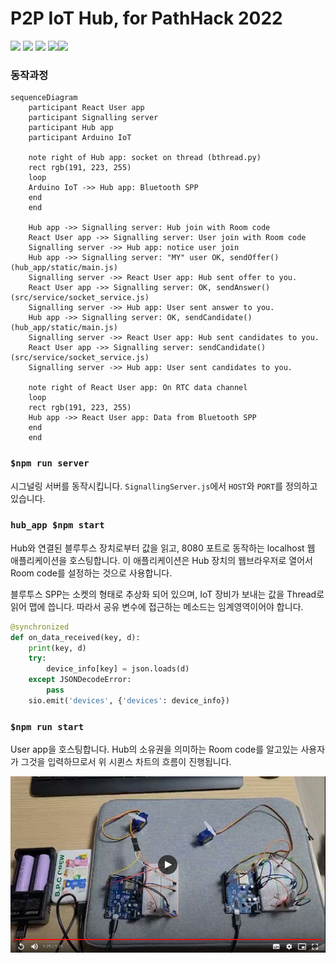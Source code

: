 # P2P IoT Hub, for PathHack 2022

<img src="https://img.shields.io/badge/WebRTC-333333?style=flat-square&logo=WebRTC&logoColor=white"/> <img src="https://img.shields.io/badge/React.js-61DAFB?style=flat-square&logo=React&logoColor=black"/> <img src="https://img.shields.io/badge/Node.js-339933?style=flat-square&logo=Node.js&logoColor=white"/> <img src="https://img.shields.io/badge/Socket.io-010101?style=flat-square&logo=Socket.io&logoColor=white"/><img src="https://img.shields.io/badge/Arduino-00979D?style=flat-square&logo=Arduino&logoColor=white"/>


### 동작과정

```mermaid
sequenceDiagram
    participant React User app
    participant Signalling server
    participant Hub app
    participant Arduino IoT
    
    note right of Hub app: socket on thread (bthread.py)
    rect rgb(191, 223, 255)
    loop
    Arduino IoT ->> Hub app: Bluetooth SPP
    end
    end

    Hub app ->> Signalling server: Hub join with Room code
    React User app ->> Signalling server: User join with Room code
    Signalling server ->> Hub app: notice user join
    Hub app ->> Signalling server: "MY" user OK, sendOffer() (hub_app/static/main.js)
    Signalling server ->> React User app: Hub sent offer to you.
    React User app ->> Signalling server: OK, sendAnswer() (src/service/socket_service.js)
    Signalling server ->> Hub app: User sent answer to you.
    Hub app ->> Signalling server: OK, sendCandidate() (hub_app/static/main.js)
    Signalling server ->> React User app: Hub sent candidates to you.
    React User app ->> Signalling server: sendCandidate() (src/service/socket_service.js)
    Signalling server ->> Hub app: User sent candidates to you.

    note right of React User app: On RTC data channel
    loop
    rect rgb(191, 223, 255)
    Hub app ->> React User app: Data from Bluetooth SPP
    end
    end
```


### `$npm run server`
시그널링 서버를 동작시킵니다. `SignallingServer.js`에서 `HOST`와 `PORT`를 정의하고 있습니다.


### `hub_app $npm start`
Hub와 연결된 블루투스 장치로부터 값을 읽고, 8080 포트로 동작하는 localhost 웹 애플리케이션을 호스팅합니다.
이 애플리케이션은 Hub 장치의 웹브라우저로 열어서 Room code를 설정하는 것으로 사용합니다.

블루투스 SPP는 소켓의 형태로 추상화 되어 있으며, IoT 장비가 보내는 값을 Thread로 읽어 맵에 씁니다.
따라서 공유 변수에 접근하는 메소드는 임계영역이어야 합니다.
```python
@synchronized
def on_data_received(key, d):
    print(key, d)
    try:
        device_info[key] = json.loads(d)
    except JSONDecodeError:
        pass
    sio.emit('devices', {'devices': device_info})
```

### `$npm run start`
User app을 호스팅합니다. Hub의 소유권을 의미하는 Room code를 알고있는 사용자가 
그것을 입력하므로서 위 시퀸스 차트의 흐름이 진행됩니다.

<a href="https://drive.google.com/file/d/1M7-BiaK1IxjQ4y7lGCl_ZAyABGZhthBv/view?usp=sharing" title="Link Title"><img src="./img/img.png" alt="데모영상" /></a>